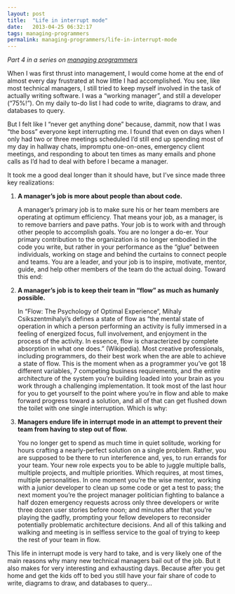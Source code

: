 ```yaml
---
layout: post
title:  "Life in interrupt mode"
date:   2013-04-25 06:32:17
tags: managing-programmers
permalink: managing-programmers/life-in-interrupt-mode
---
```

*Part 4 in a series on [managing programmers](/managing-programmers)*

When I was first thrust into management, I would come home at the end of almost every day frustrated at how little I had accomplished. You see, like most technical managers, I still tried to keep myself involved in the task of actually writing software. I was a “working manager”, and still a developer (“75%!”). On my daily to-do list I had code to write, diagrams to draw, and databases to query.

But I felt like I “never get anything done” because, dammit, now that I was “the boss” everyone kept interrupting me. I found that even on days when I only had two or three meetings scheduled I’d still end up spending most of my day in hallway chats, impromptu one-on-ones, emergency client meetings, and responding to about ten times as many emails and phone calls as I’d had to deal with before I became a manager.

It took me a good deal longer than it should have, but I’ve since made three key realizations:

1. **A manager’s job is more about people than about code.**

    A manager’s primary job is to make sure his or her team members are operating at optimum efficiency. That means your job, as a manager, is to remove barriers and pave paths. Your job is to work with and through other people to accomplish goals. You are no longer a do-er. Your primary contribution to the organization is no longer embodied in the code you write, but rather in your performance as the “glue” between individuals, working on stage and behind the curtains to connect people and teams. You are a leader, and your job is to inspire, motivate, mentor, guide, and help other members of the team do the actual doing. Toward this end:

2. **A manager’s job is to keep their team in “flow” as much as humanly possible.**

    In “Flow: The Psychology of Optimal Experience“, Mihaly Csikszentmihalyi’s defines a state of flow as “the mental state of operation in which a person performing an activity is fully immersed in a feeling of energized focus, full involvement, and enjoyment in the process of the activity. In essence, flow is characterized by complete absorption in what one does.” (Wikipedia). Most creative professionals, including programmers, do their best work when the are able to achieve a state of flow. This is the moment when as a programmer you’ve got 18 different variables, 7 competing business requirements, and the entire architecture of the system you’re building loaded into your brain as you work through a challenging implementation. It took most of the last hour for you to get yourself to the point where you’re in flow and able to make forward progress toward a solution, and all of that can get flushed down the toilet with one single interruption. Which is why:

3. **Managers endure life in interrupt mode in an attempt to prevent their team from having to step out of flow.**

    You no longer get to spend as much time in quiet solitude, working for hours crafting a nearly-perfect solution on a single problem. Rather, you are supposed to be there to run interference and, yes, to run errands for your team. Your new role expects you to be able to juggle multiple balls, multiple projects, and multiple priorities. Which requires, at most times, multiple personalities. In one moment you’re the wise mentor, working with a junior developer to clean up some code or get a test to pass; the next moment you’re the project manager politician fighting to balance a half dozen emergency requests across only three developers or write three dozen user stories before noon; and minutes after that you’re playing the gadfly, prompting your fellow developers to reconsider potentially problematic architecture decisions. And all of this talking and walking and meeting is in selfless service to the goal of trying to keep the rest of your team in flow.

This life in interrupt mode is very hard to take, and is very likely one of the main reasons why many new technical managers bail out of the job. But it also makes for very interesting and exhausting days. Because after you get home and get the kids off to bed you still have your fair share of code to write, diagrams to draw, and databases to query…
